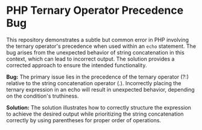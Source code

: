 # PHP Ternary Operator Precedence Bug

This repository demonstrates a subtle but common error in PHP involving the ternary operator's precedence when used within an `echo` statement.  The bug arises from the unexpected behavior of string concatenation in this context, which can lead to incorrect output.  The solution provides a corrected approach to ensure the intended functionality.

**Bug:** The primary issue lies in the precedence of the ternary operator (?:) relative to the string concatenation operator (.).  Incorrectly placing the ternary expression in an echo will result in unexpected behavior, depending on the condition's truthiness.

**Solution:** The solution illustrates how to correctly structure the expression to achieve the desired output while prioritizing the string concatenation correctly by using parentheses for proper order of operations.